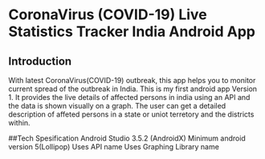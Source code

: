# CoronaVirus (COVID-19) Live Statistics Tracker India Android App

##  Introduction
With latest CoronaVirus(COVID-19) outbreak, this app helps you to monitor current spread of the outbreak in India.
This is my first android app Version 1.
It provides the live details of affected persons in india using an API and the data is shown visually on a graph.
The user can get a detailed description of affeted persons in a state or uniot terretory and the districts within.

##Tech Spesification
Android Studio 3.5.2 (AndroidX)
Minimum android version 5(Lollipop)
Uses API name
Uses Graphing Library name
